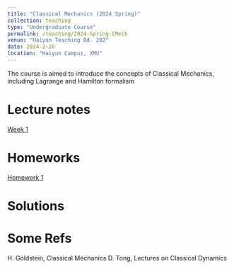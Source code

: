 ```yaml
---
title: "Classical Mechanics (2024 Spring)"
collection: teaching
type: "Undergraduate Course"
permalink: /teaching/2024-Spring-CMech
venue: "Haiyun Teaching Bd. 202"
date: 2024-2-26
location: "Haiyun Campus, XMU"
---
```


The course is aimed to introduce the concepts of Classical Mechanics, including Lagrange and Hamilton formalism

Lecture notes
======
[Week 1]()


















Homeworks
======
[Homework 1]()









Solutions
======
<!--[Solution 1](https://playdaye.github.io/saltyeggache/files/Sol1.pdf)-->

<!--[Solution 2](https://playdaye.github.io/saltyeggache/files/Sol2.pdf)-->






Some Refs
======
H. Goldstein, Classical Mechanics
D. Tong, Lectures on Classical Dynamics

